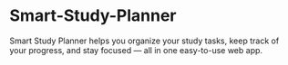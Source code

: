 # Smart-Study-Planner
Smart Study Planner helps you organize your study tasks, keep track of your progress, and stay focused — all in one easy-to-use web app.
